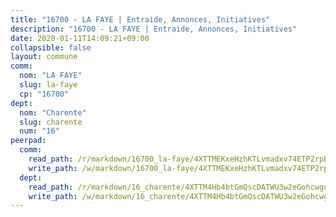 ```yaml
---
title: "16700 - LA FAYE | Entraide, Annonces, Initiatives"
description: "16700 - LA FAYE | Entraide, Annonces, Initiatives"
date: 2020-01-11T14:09:21+09:00
collapsible: false
layout: commune
comm:
  nom: "LA FAYE"
  slug: la-faye
  cp: "16700"
dept:
  nom: "Charente"
  slug: charente
  num: "16"
peerpad:
  comm:
    read_path: /r/markdown/16700_la-faye/4XTTMEKxeHzhKTLvmadxv74ETP2rpBMDfpnEHKjFA2L34wc7F
    write_path: /w/markdown/16700_la-faye/4XTTMEKxeHzhKTLvmadxv74ETP2rpBMDfpnEHKjFA2L34wc7F-K3TgV6AwgCfqe7pWGmjCMMXBuZERGQPDpRVszs7mfECPRjnaR8ZTuWhM7osBDZzrrTwgGweaGDUHJJaJKNVM7oYCr7vkjkCJtdyF68mTxuszrV5AWFBSxz68cMA5ev4bTETNJLi9
  dept:
    read_path: /r/markdown/16_charente/4XTTM4Hb4btGmQscDATWU3w2eGohcwgqasCDtGWVahJnAEsq8
    write_path: /w/markdown/16_charente/4XTTM4Hb4btGmQscDATWU3w2eGohcwgqasCDtGWVahJnAEsq8-K3TgU9zhAjxEMbYrSr9VB24idAgS7xBryN3TjEsJmsrToRfRc8PWUu9zDXmtMXWLR7TNqZhAPJFsnJ4QbuWpLJvHpyW2q8LZxtsaakTfiMdj4HFsc11ZXzpn4aT8zYKZzSLwV1CA
---
```


